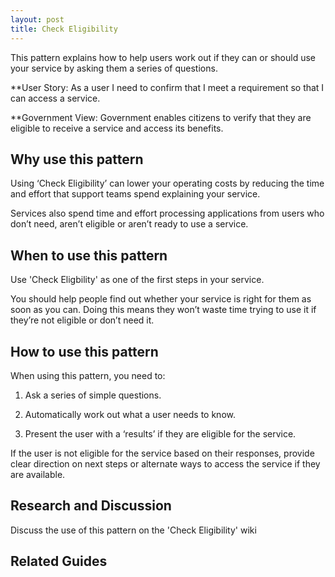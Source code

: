 ```yaml
---
layout: post
title: Check Eligibility
---
```

This pattern explains how to help users work out if they can or should use your service by asking them a series of questions.

**User Story: As a user I need to confirm that I meet a requirement so that I can access a service.

**Government View: Government enables citizens to verify that they are eligible to receive a service and access its benefits.

## Why use this pattern

Using ‘Check Eligibility’ can lower your operating costs by reducing the time and effort that support teams spend explaining your service.

Services also spend time and effort processing applications from users who don’t need, aren’t eligible or aren’t ready to use a service.

## When to use this pattern

Use 'Check Eligbility' as one of the first steps in your service.

You should help people find out whether your service is right for them as soon as you can. Doing this means they won’t waste time trying to use it if they’re not eligible or don’t need it.

## How to use this pattern

When using this pattern, you need to:

1. Ask a series of simple questions.

2. Automatically work out what a user needs to know.

3. Present the user with a ‘results’ if they are eligible for the service.

If the user is not eligible for the service based on their responses, provide clear direction on next steps or alternate ways to access the service if they are available.

## Research and Discussion

Discuss the use of this pattern on the 'Check Eligibility' wiki

## Related Guides
